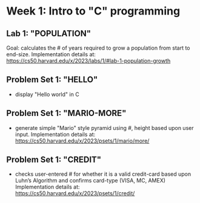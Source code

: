 # Week 1: Intro to "C" programming

## Lab 1: "POPULATION"
Goal: calculates the # of years required to grow a population from start to end-size.
Implementation details at: https://cs50.harvard.edu/x/2023/labs/1/#lab-1-population-growth

## Problem Set 1: "HELLO"
- display "Hello world" in C

## Problem Set 1: "MARIO-MORE"
- generate simple "Mario" style pyramid using #, height based upon user input.
Implementation details at: https://cs50.harvard.edu/x/2023/psets/1/mario/more/

## Problem Set 1: "CREDIT"
- checks user-entered # for whether it is a valid credit-card based upon Luhn’s Algorithm and confirms card-type (VISA, MC, AMEX)
Implementation details at:
https://cs50.harvard.edu/x/2023/psets/1/credit/
